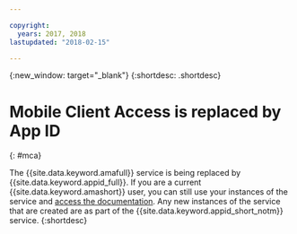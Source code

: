 ```yaml
---

copyright:
  years: 2017, 2018
lastupdated: "2018-02-15"

---
```


{:new_window: target="_blank"}
{:shortdesc: .shortdesc}

# Mobile Client Access is replaced by App ID
{: #mca}

The {{site.data.keyword.amafull}} service is being replaced by {{site.data.keyword.appid_full}}. If you are a current {{site.data.keyword.amashort}} user, you can still use your instances of the service and [access the documentation](/docs/services/mobileaccess/index.html). Any new instances of the service that are created are as part of the {{site.data.keyword.appid_short_notm}} service.
{:shortdesc}
